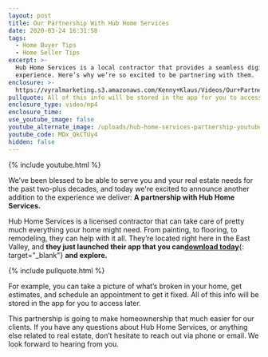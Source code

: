 ```yaml
---
layout: post
title: Our Partnership With Hub Home Services
date: 2020-03-24 16:31:58
tags:
  - Home Buyer Tips
  - Home Seller Tips
excerpt: >-
  Hub Home Services is a local contractor that provides a seamless digital
  experience. Here’s why we’re so excited to be partnering with them.
enclosure: >-
  https://vyralmarketing.s3.amazonaws.com/Kenny+Klaus/Videos/Our+Partnership+With+Hub+Home+Services.mp4
pullquote: All of this info will be stored in the app for you to access later.
enclosure_type: video/mp4
enclosure_time:
use_youtube_image: false
youtube_alternate_image: /uploads/hub-home-services-partnership-youtube.jpg
youtube_code: MDx_QkCTUy4
hidden: false
---
```


{% include youtube.html %}

We’ve been blessed to be able to serve you and your real estate needs for the past two-plus decades, and today we're excited to announce another addition to the experience we deliver: **A partnership with Hub Home Services.**

Hub Home Services is a licensed contractor that can take care of pretty much everything your home might need. From painting, to flooring, to remodeling, they can help with it all. They’re located right here in the East Valley, and **they just launched their app that you can**[**download today**](https://play.google.com/store/apps/details?id=com.servicespot.hhsaz&amp;hl=en_US){: target="_blank"} **and explore.&nbsp;**

{% include pullquote.html %}

For example, you can take a picture of what’s broken in your home, get estimates, and schedule an appointment to get it fixed. All of this info will be stored in the app for you to access later.

This partnership is going to make homeownership that much easier for our clients. If you have any questions about Hub Home Services, or anything else related to real estate, don’t hesitate to reach out via phone or email. We look forward to hearing from you.